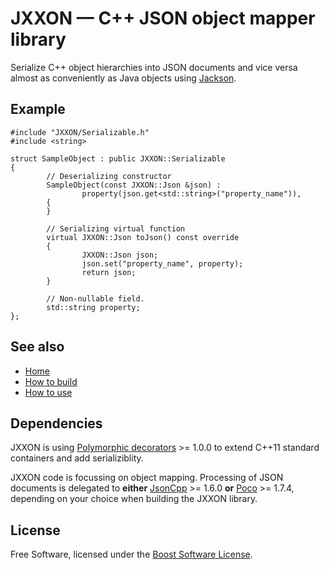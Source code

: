 # JXXON — C++ JSON object mapper library

Serialize C++ object hierarchies into JSON documents and vice versa almost as conveniently as Java objects using [Jackson](https://github.com/FasterXML/jackson-databind).

## Example

```
#include "JXXON/Serializable.h"
#include <string>

struct SampleObject : public JXXON::Serializable
{
        // Deserializing constructor
        SampleObject(const JXXON::Json &json) :
                property(json.get<std::string>("property_name")),
        {
        }

        // Serializing virtual function
        virtual JXXON::Json toJson() const override
        {
                JXXON::Json json;
                json.set("property_name", property);
                return json;
        }

        // Non-nullable field.
        std::string property;
};
```

## See also

 * [Home](https://github.com/jxx-project/JXXON/wiki)
 * [How to build](https://github.com/jxx-project/JXXON/wiki/How-to-build)
 * [How to use](https://github.com/jxx-project/JXXON/wiki/How-to-use)

## Dependencies

JXXON is using [Polymorphic decorators](https://github.com/jxx-project/Polymorphic) >= 1.0.0 to extend C++11 standard containers and add serializiblity.

JXXON code is focussing on object mapping. Processing of JSON documents is delegated to **either** [JsonCpp](https://github.com/open-source-parsers/jsoncpp) >= 1.6.0 **or** [Poco](https://pocoproject.org) >= 1.7.4, depending on your choice when building the JXXON library.

## License

Free Software, licensed under the [Boost Software License](https://spdx.org/licenses/BSL-1.0).
